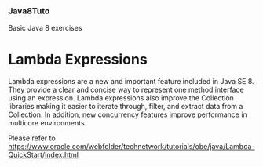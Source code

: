 ### Java8Tuto
 Basic Java 8 exercises
 
 # Lambda Expressions
 Lambda expressions are a new and important feature included in Java SE 8. They provide a clear and concise way to represent one method interface using an expression. Lambda expressions also improve the Collection libraries making it easier to iterate through, filter, and extract data from a Collection. In addition, new concurrency features improve performance in multicore environments.
 
Please refer to https://www.oracle.com/webfolder/technetwork/tutorials/obe/java/Lambda-QuickStart/index.html
